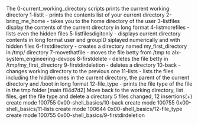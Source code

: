 The 0-current_working_directory scripts prints the current working directory
1-listit - prints the contents list of your current directory
2-bring_me_home - takes you to the home directory of the user
3-listfiles display the contents of the current directory in long format
4-listmorefiles - lists even the hidden files
5-listfilesdigitonly - displays current directory contents in long format user and groupID siplayed numerically and with hidden files
6-firstdirectory - creates a directory named my_first_directory in /tmp/ directory
7-movethatfile - moves the file betty from /tmp to alx-system_engineering-devops
8-firstdelete - deletes the file betty in /tmp/my_first_directory
9-firstdirdeletion - deletes a directory
10-back - changes working directory to the previous one
11-lists - lists the files including the hidden ones in the current directory, the parent of the current directory and /boot in long format
12-file_type - prints the file type of the file in the tmp folder
[main f84d7d2] Move back to the working directory, list files, get the file type and delete a directory
 5 files changed, 12 insertions(+)
 create mode 100755 0x00-shell_basics/10-back
 create mode 100755 0x00-shell_basics/11-lists
 create mode 100644 0x00-shell_basics/12-file_type
 create mode 100755 0x00-shell_basics/9-firstdirdeletion

